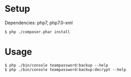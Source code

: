 # Setup

Dependencies: php7, php7.0-xml
 
```
$ php ./composer.phar install
```

# Usage

```
$ php ./bin/console teampassword:backup --help
$ php ./bin/console teampassword:backup:decrypt --help
```